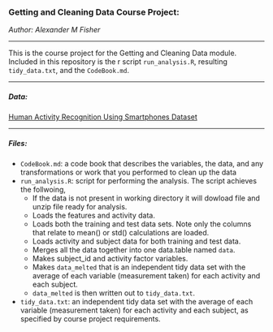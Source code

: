 ### Getting and Cleaning Data Course Project:

*Author: Alexander M Fisher*  

 **********
 
This is the course project for the Getting and Cleaning Data module. Included in this repository is the r script `run_analysis.R`, resulting `tidy_data.txt`, and the `CodeBook.md`.

**********

##### Data:

[Human Activity Recognition Using Smartphones Dataset](https://d396qusza40orc.cloudfront.net/getdata%2Fprojectfiles%2FUCI%20HAR%20Dataset.zip)

**********

##### Files:

- `CodeBook.md`: a code book that describes the variables, the data, and any transformations or work that you performed to clean up the data
- `run_analysis.R`: script for performing the analysis. The script achieves the follwoing,
  * If the data is not present in working directory it will dowload file and unzip file ready for analysis.
  * Loads the features and activity data.
  * Loads both the training and test data sets. Note only the columns that relate to mean() or std() calculations are loaded. 
  * Loads activity and subject data for both training and test data.
  * Merges all the data together into one data.table named `data`.
  * Makes subject_id and activity factor variables. 
  * Makes `data_melted` that is an independent tidy data set with the average of each variable (measurement taken) for each activity and each subject.
  * `data_melted` is then written out to `tidy_data.txt`.
- `tidy_data.txt`: an independent tidy data set with the average of each variable (measurement taken) for each activity and each subject, as specified by course project requirements.



 